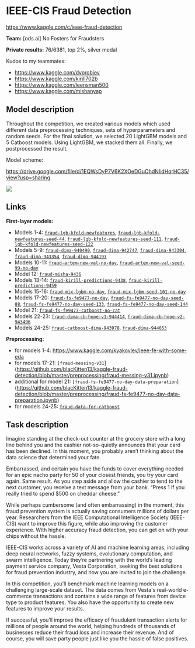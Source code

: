 # IEEE-CIS Fraud Detection
https://www.kaggle.com/c/ieee-fraud-detection

**Team:** [ods.ai] No Fosters for Fraudsters

**Private results:** 76/6381, top 2%, silver medal

Kudos to my teammates:
  - https://www.kaggle.com/dvorobiev
  - https://www.kaggle.com/kirill702b
  - https://www.kaggle.com/leensman500
  - https://www.kaggle.com/mishanyap

## Model description

Throughout the competition, we created various models which used different data preprocessing techniques, sets of hyperparameters and random seeds. For the final solution, we selected 20 LightGBM models and 5 Catboost models. Using LightGBM, we stacked them all. Finally, we postprocessed the result.

Model scheme:

https://drive.google.com/file/d/1EQWsDyP7V6K2XOeDGuOhdNIidHqrHC35/view?usp=sharing

![](https://github.com/blacKitten13/kaggle-fraud-detection/blob/master/FraudDetection_Solution_Scheme.png?raw=true)

## Links

**First-layer models:**

- Models 1-4: [`fraud-lgb-kfold-newfeatures`](https://github.com/blacKitten13/kaggle-fraud-detection/blob/master/ligthgbm_models/fraud-lgb-kfold-newfeatures.ipynb), [`fraud-lgb-kfold-newfeatures-seed-44`](https://github.com/blacKitten13/kaggle-fraud-detection/blob/master/ligthgbm_models/fraud-lgb-kfold-newfeatures-seed-44.ipynb), [`fraud-lgb-kfold-newfeatures-seed-111`](https://github.com/blacKitten13/kaggle-fraud-detection/blob/master/ligthgbm_models/fraud-lgb-kfold-newfeatures-seed-111.ipynb), [`fraud-lgb-kfold-newfeatures-seed-122`](https://github.com/blacKitten13/kaggle-fraud-detection/blob/master/ligthgbm_models/fraud-lgb-kfold-newfeatures-seed-122.ipynb)
- Models 5-9: [`fraud-dima-940490`](https://github.com/blacKitten13/kaggle-fraud-detection/blob/master/ligthgbm_models/fraud-dima-940490.ipynb), [`fraud-dima-942747`](https://github.com/blacKitten13/kaggle-fraud-detection/blob/master/ligthgbm_models/fraud-dima-942747.ipynb), [`fraud-dima-943304`](https://github.com/blacKitten13/kaggle-fraud-detection/blob/master/ligthgbm_models/fraud-dima-943304.ipynb), [`fraud-dima-943354`](https://github.com/blacKitten13/kaggle-fraud-detection/blob/master/ligthgbm_models/fraud-dima-943354.ipynb), [`fraud-dima-944193`](https://github.com/blacKitten13/kaggle-fraud-detection/blob/master/ligthgbm_models/fraud-dima-944193.ipynb)
- Models 10-11: [`fraud-artem-new-val-no-day`](https://github.com/blacKitten13/kaggle-fraud-detection/blob/master/ligthgbm_models/fraud-artem-new-val-no-day.ipynb), [`fraud-artem-new-val-seed-99-no-day`](https://github.com/blacKitten13/kaggle-fraud-detection/blob/master/ligthgbm_models/fraud-artem-new-val-seed-99-no-day.ipynb)
- Model 12: [`fraud-misha-9436`](https://www.kaggle.com/blackitten13/fraud-misha-9436)
- Models 13-14: [`fraud-kirill-predictions-9438`](https://www.kaggle.com/blackitten13/fraud-kirill-yakovlev-9438), [`fraud-kirill-predictions-9459`](https://www.kaggle.com/blackitten13/kirill-best-9459)
- Models 15-16: [`fraud-mix-lgbm-no-day`](https://github.com/blacKitten13/kaggle-fraud-detection/blob/master/ligthgbm_models/fraud-mix-lgbm-no-day.ipynb), [`fraud-mix-lgbm-seed-101-no-day`](https://github.com/blacKitten13/kaggle-fraud-detection/blob/master/ligthgbm_models/fraud-mix-lgbm-seed-101-no-day.ipynb)
- Models 17-20: [`fraud-fs-fe9477-no-day`](https://github.com/blacKitten13/kaggle-fraud-detection/blob/master/ligthgbm_models/fraud-fs-fe9477-no-day.ipynb), [`fraud-fs-fe9477-no-day-seed-88`](https://github.com/blacKitten13/kaggle-fraud-detection/blob/master/ligthgbm_models/fraud-fs-fe9477-no-day-seed-88.ipynb), [`fraud-fs-fe9477-no-day-seed-133`](https://github.com/blacKitten13/kaggle-fraud-detection/blob/master/ligthgbm_models/fraud-fs-fe9477-no-day-seed-133.ipynb), [`fraud-fs-fe9477-no-day-seed-144`](https://github.com/blacKitten13/kaggle-fraud-detection/blob/master/ligthgbm_models/fraud-fs-fe9477-no-day-seed-144.ipynb)
- Model 21: [`fraud-fs-fe9477-catboost-no-cat`](https://github.com/blacKitten13/kaggle-fraud-detection/blob/master/catboost_models/fraud-fs-fe9477-catboost-no-cat.ipynb)
- Models 22-23: [`fraud-dima-cb-hope-v1-944414`](https://github.com/blacKitten13/kaggle-fraud-detection/blob/master/catboost_models/fraud-dima-cb-hope-v1-944414.ipynb), [`fraud-dima-cb-hope-v2-943496`](https://github.com/blacKitten13/kaggle-fraud-detection/blob/master/catboost_models/fraud-dima-cb-hope-v2-943496.ipynb)
- Models 24-25: [`fraud-catboost-dima-943978`](https://github.com/blacKitten13/kaggle-fraud-detection/blob/master/catboost_models/fraud-catboost-dima-943978.ipynb), [`fraud-dima-944053`](https://github.com/blacKitten13/kaggle-fraud-detection/blob/master/catboost_models/fraud-dima-944053.ipynb)

**Preprocessing:**

- for models 1-4: https://www.kaggle.com/kyakovlev/ieee-fe-with-some-eda
- for models 17-21: `[fraud-messing-v31`](https://github.com/blacKitten13/kaggle-fraud-detection/blob/master/preprocessing/fraud-messing-v31.ipynb)
- additional for model 21: `[fraud-fs-fe9477-no-day-data-preparation`](https://github.com/blacKitten13/kaggle-fraud-detection/blob/master/preprocessing/fraud-fs-fe9477-no-day-data-preparation.ipynb)
- for models 24-25: [`fraud-data-for-catboost`](https://github.com/blacKitten13/kaggle-fraud-detection/blob/master/preprocessing/fraud-data-for-catboost.ipynb)


## Task description
Imagine standing at the check-out counter at the grocery store with a long line behind you and the cashier not-so-quietly announces that your card has been declined. In this moment, you probably aren’t thinking about the data science that determined your fate.

Embarrassed, and certain you have the funds to cover everything needed for an epic nacho party for 50 of your closest friends, you try your card again. Same result. As you step aside and allow the cashier to tend to the next customer, you receive a text message from your bank. “Press 1 if you really tried to spend $500 on cheddar cheese.”

While perhaps cumbersome (and often embarrassing) in the moment, this fraud prevention system is actually saving consumers millions of dollars per year. Researchers from the IEEE Computational Intelligence Society (IEEE-CIS) want to improve this figure, while also improving the customer experience. With higher accuracy fraud detection, you can get on with your chips without the hassle.

IEEE-CIS works across a variety of AI and machine learning areas, including deep neural networks, fuzzy systems, evolutionary computation, and swarm intelligence. Today they’re partnering with the world’s leading payment service company, Vesta Corporation, seeking the best solutions for fraud prevention industry, and now you are invited to join the challenge.

In this competition, you’ll benchmark machine learning models on a challenging large-scale dataset. The data comes from Vesta's real-world e-commerce transactions and contains a wide range of features from device type to product features. You also have the opportunity to create new features to improve your results.

If successful, you’ll improve the efficacy of fraudulent transaction alerts for millions of people around the world, helping hundreds of thousands of businesses reduce their fraud loss and increase their revenue. And of course, you will save party people just like you the hassle of false positives.
